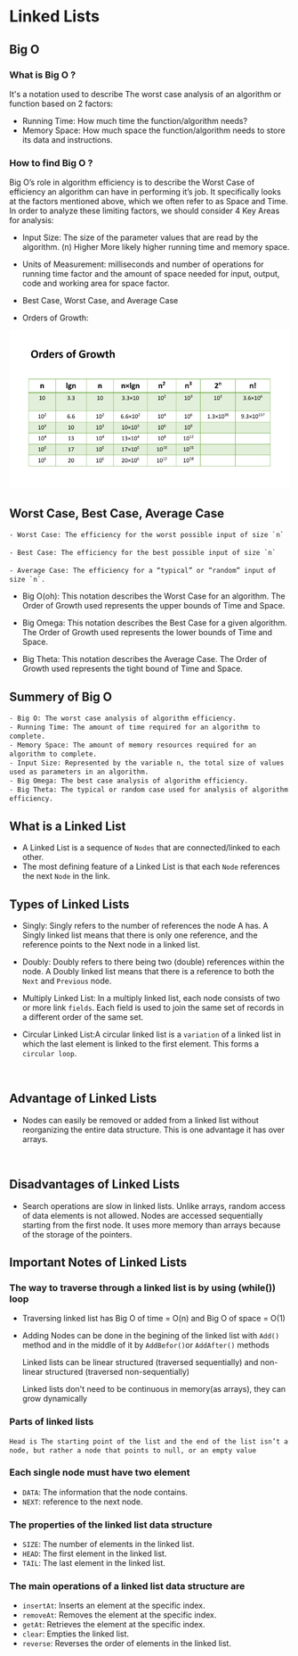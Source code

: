 # Linked Lists

## Big O

### What is Big O ?

It's a notation used to describe The worst case analysis of an algorithm or function based on 2 factors:

- Running Time: How much time the function/algorithm needs?
- Memory Space: How much space the function/algorithm needs to store its data and instructions.

### How to find Big O ?

Big O’s role in algorithm efficiency is to describe the Worst Case of efficiency an algorithm can have in performing it’s job. It specifically looks at the factors mentioned above, which we often refer to as Space and Time. In order to analyze these limiting factors, we should consider 4 Key Areas for analysis:

- Input Size: The size of the parameter values that are read by the algorithm. (n) Higher More likely higher running time and memory space.

- Units of Measurement: milliseconds and number of operations for running time factor and the amount of space needed for input, output, code and working area for space factor.

- Best Case, Worst Case, and Average Case

- Orders of Growth:

![Order of Growth](./OrdersOfGrowth.png)

## Worst Case, Best Case, Average Case

    - Worst Case: The efficiency for the worst possible input of size `n`

    - Best Case: The efficiency for the best possible input of size `n`

    - Average Case: The efficiency for a “typical” or “random” input of size `n`.

- Big O(oh): This notation describes the Worst Case for an algorithm. The Order of Growth used represents the upper bounds of Time and Space.

- Big Omega: This notation describes the Best Case for a given algorithm. The Order of Growth used represents the lower bounds of Time and Space.

- Big Theta: This notation describes the Average Case. The Order of Growth used represents the tight bound of Time and Space.

## Summery of Big O

    - Big O: The worst case analysis of algorithm efficiency.
    - Running Time: The amount of time required for an algorithm to complete.
    - Memory Space: The amount of memory resources required for an algorithm to complete.
    - Input Size: Represented by the variable n, the total size of values used as parameters in an algorithm.
    - Big Omega: The best case analysis of algorithm efficiency.
    - Big Theta: The typical or random case used for analysis of algorithm efficiency.

## What is a Linked List

- A Linked List is a sequence of `Nodes` that are connected/linked to each other.
- The most defining feature of a Linked List is that each `Node` references the next `Node` in the link.

## Types of Linked Lists

- Singly: Singly refers to the number of references the node A has. A Singly linked list means that there is only one reference, and the reference points to the Next node in a linked list.
- Doubly: Doubly refers to there being two (double) references within the node. A Doubly linked list means that there is a reference to both the `Next` and `Previous` node.

- Multiply Linked List: In a multiply linked list, each node consists of two or more link `fields`. Each field is used to join the same set of records in a different order of the same set.

- Circular Linked List:A circular linked list is a `variation` of a linked list in which the last element is linked to the first element. This forms a `circular loop`.

<br/>

## Advantage of Linked Lists

- Nodes can easily be removed or added from a linked list without reorganizing the entire data structure. This is one advantage it has over arrays.

<br/>

## Disadvantages of Linked Lists

- Search operations are slow in linked lists. Unlike arrays, random access of data elements is not allowed. Nodes are accessed sequentially starting from the first node. It uses more memory than arrays because of the storage of the pointers.

## Important Notes of Linked Lists

### The way to traverse through a linked list is by using (while()) loop

- Traversing linked list has Big O of time = O(n) and Big O of space = O(1)

- Adding Nodes can be done in the begining of the linked list with `Add()` method and in the middle of it by `AddBefor()`or `AddAfter()` methods

     Linked lists can be linear structured (traversed sequentially) and non-linear structured (traversed non-sequentially)

     Linked lists don't need to be continuous in memory(as arrays), they can grow dynamically

### Parts of linked lists

    Head is The starting point of the list and the end of the list isn’t a node, but rather a node that points to null, or an empty value

### Each single node must have two element

- `DATA`: The information that the node contains.
- `NEXT`: reference to the next node.

### The properties of the linked list data structure

- `SIZE`: The number of elements in the linked list.
- `HEAD`: The first element in the linked list.
- `TAIL`: The last element in the linked list.

### The main operations of a linked list data structure are

- `insertAt`: Inserts an element at the specific index.
- `removeAt`: Removes the element at the specific index.
- `getAt`: Retrieves the element at the specific index.
- `clear`: Empties the linked list.
- `reverse`: Reverses the order of elements in the linked list.
